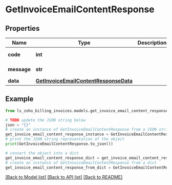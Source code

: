 # GetInvoiceEmailContentResponse


## Properties

Name | Type | Description | Notes
------------ | ------------- | ------------- | -------------
**code** | **int** |  | [optional] [readonly] 
**message** | **str** |  | [optional] [readonly] 
**data** | [**GetInvoiceEmailContentResponseData**](GetInvoiceEmailContentResponseData.md) |  | [optional] 

## Example

```python
from ls_zoho_billing_invoices.models.get_invoice_email_content_response import GetInvoiceEmailContentResponse

# TODO update the JSON string below
json = "{}"
# create an instance of GetInvoiceEmailContentResponse from a JSON string
get_invoice_email_content_response_instance = GetInvoiceEmailContentResponse.from_json(json)
# print the JSON string representation of the object
print(GetInvoiceEmailContentResponse.to_json())

# convert the object into a dict
get_invoice_email_content_response_dict = get_invoice_email_content_response_instance.to_dict()
# create an instance of GetInvoiceEmailContentResponse from a dict
get_invoice_email_content_response_from_dict = GetInvoiceEmailContentResponse.from_dict(get_invoice_email_content_response_dict)
```
[[Back to Model list]](../README.md#documentation-for-models) [[Back to API list]](../README.md#documentation-for-api-endpoints) [[Back to README]](../README.md)


